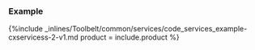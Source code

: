 <!--  usedin: [ _legacy_docker/Toolbelt/services-v1.md, _maestro/Toolbelt/services-v1.md, _node/toolbelt/services-v1.md, _rails/Toolbelt/services-v1.md] -->


### Example



{%include _inlines/Toolbelt/common/services/code_services_example-cxservicess-2-v1.md  product = include.product %}




